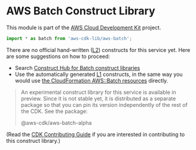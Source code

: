 # AWS Batch Construct Library


This module is part of the [AWS Cloud Development Kit](https://github.com/aws/aws-cdk) project.

```ts nofixture
import * as batch from 'aws-cdk-lib/aws-batch';
```

<!--BEGIN CFNONLY DISCLAIMER-->

There are no official hand-written ([L2](https://docs.aws.amazon.com/cdk/latest/guide/constructs.html#constructs_lib)) constructs for this service yet. Here are some suggestions on how to proceed:

- Search [Construct Hub for Batch construct libraries](https://constructs.dev/search?q=batch)
- Use the automatically generated [L1](https://docs.aws.amazon.com/cdk/latest/guide/constructs.html#constructs_l1_using) constructs, in the same way you would use [the CloudFormation AWS::Batch resources](https://docs.aws.amazon.com/AWSCloudFormation/latest/UserGuide/AWS_Batch.html) directly.


> An experimental construct library for this service is available in preview. Since it is not stable yet, it is distributed
> as a separate package so that you can pin its version independently of the rest of the CDK. See the package:
>
> <span class="package-reference">@aws-cdk/aws-batch-alpha</span>

(Read the [CDK Contributing Guide](https://github.com/aws/aws-cdk/blob/master/CONTRIBUTING.md) if you are interested in contributing to this construct library.)

<!--END CFNONLY DISCLAIMER-->
